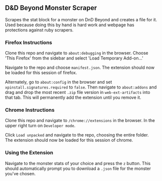 ## D&D Beyond Monster Scraper
Scrapes the stat block for a monster on DnD Beyond and creates a file for it. Used because doing this by hand is hard work and webpage has protections against ruby scrapers.

### Firefox Instructions

Clone this repo and navigate to `about:debugging` in the browser. Choose 'This Firefox' from the sidebar and select 'Load Temporary Add-on...'

Navigate to the repo and choose `manifest.json`. The extension should now be loaded for this session of firefox.

Alternately, go to `about:config` in the browser and set `xpinstall.signatures.required` to `false`. Then navigate to `about:addons` and drag and drop the most recent `.zip` file version in `web-ext-artifacts` into that tab. This will permanently add the extension until you remove it.

### Chrome Instructions

Clone this repo and navigate to `/chrome://extensions` in the browser. In the upper right turn on `Developer mode`.

Click `Load unpacked` and navigate to the repo, choosing the entire folder. The extension should now be loaded for this session of chrome.

### Using the Extension

Navigate to the monster stats of your choice and press the `z` button. This should automatically prompt you to download a `.json` file for the monster you've chosen.
